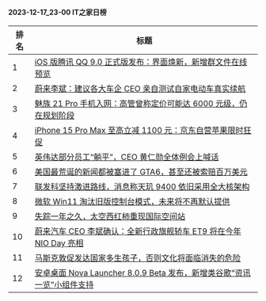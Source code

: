 #### 2023-12-17_23-00  IT之家日榜

| 排名 | 标题|
| --- | ---|
| 1 | [iOS 版腾讯 QQ 9.0 正式版发布：界面焕新，新增群文件在线预览](https://www.ithome.com/0/739/763.htm) |
| 2 | [蔚来李斌：建议各大车企 CEO 亲自测试自家电动车真实续航](https://www.ithome.com/0/739/756.htm) |
| 3 | [魅族 21 Pro 手机入网：高管曾称定价可能达 6000 元级，仍在规划阶段](https://www.ithome.com/0/739/747.htm) |
| 4 | [iPhone 15 Pro Max 至高立减 1100 元：京东自营苹果限时狂促](https://www.ithome.com/0/739/765.htm) |
| 5 | [英伟达部分员工“躺平”，CEO 黄仁勋全体例会上喊话](https://www.ithome.com/0/739/757.htm) |
| 6 | [美国最荒诞的新闻都被塞进了 GTA6，甚至还被索赔百万美元](https://www.ithome.com/0/739/772.htm) |
| 7 | [联发科坚持激进路线，消息称天玑 9400 依旧采用全大核架构](https://www.ithome.com/0/739/748.htm) |
| 8 | [微软 Win11 淘汰旧版控制台模式，未来将不再默认提供](https://www.ithome.com/0/739/751.htm) |
| 9 | [失踪一年之久，太空西红柿重现国际空间站](https://www.ithome.com/0/739/778.htm) |
| 10 | [蔚来汽车 CEO 李斌确认：全新行政旗舰轿车 ET9 将在今年 NIO Day 亮相](https://www.ithome.com/0/739/786.htm) |
| 11 | [马斯克敦促发达国家多生孩子，否则文化将面临消失的危险](https://www.ithome.com/0/739/789.htm) |
| 12 | [安卓桌面 Nova Launcher 8.0.9 Beta 发布，新增类谷歌“资讯一览”小组件支持](https://www.ithome.com/0/739/749.htm) |
